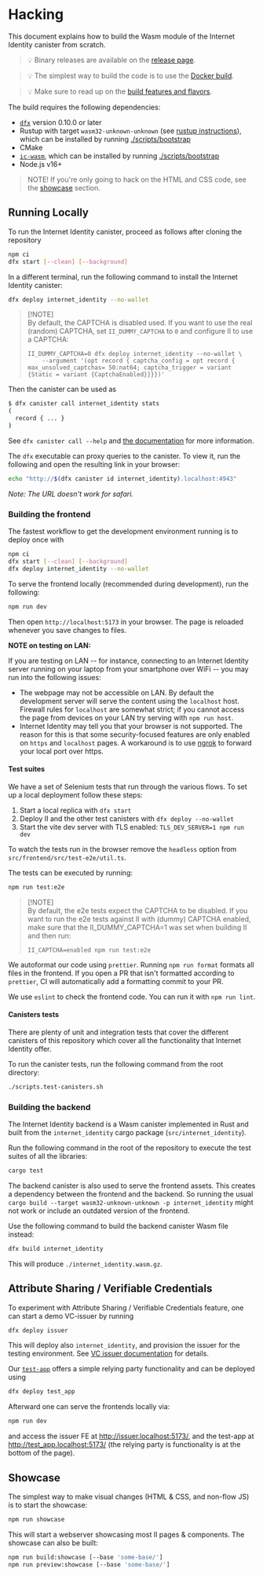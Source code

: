 # Hacking

This document explains how to build the Wasm module of the Internet Identity canister from scratch.

> 💡 Binary releases are available on the [release page][releases].

> 💡 The simplest way to build the code is to use the [Docker build][docker-build].

> 💡 Make sure to read up on the [build features and flavors][features-and-flavors].

The build requires the following dependencies:

- [`dfx`](https://github.com/dfinity/sdk/releases/latest) version 0.10.0 or later
- Rustup with target `wasm32-unknown-unknown` (see [rustup instructions](https://rust-lang.github.io/rustup/cross-compilation.html)), which can be installed by running [./scripts/bootstrap](./scripts/bootstrap)
- CMake
- [`ic-wasm`](https://github.com/dfinity/ic-wasm), which can be installed by running [./scripts/bootstrap](./scripts/bootstrap)
- Node.js v16+

> NOTE! If you're only going to hack on the HTML and CSS code, see the [showcase](#showcase) section.

## Running Locally

To run the Internet Identity canister, proceed as follows after cloning the repository

```bash
npm ci
dfx start [--clean] [--background]
```

In a different terminal, run the following command to install the Internet Identity canister:

```bash
dfx deploy internet_identity --no-wallet
```

> [!NOTE]\
> By default, the CAPTCHA is disabled used. If you want to use the real (random) CAPTCHA, set
> `II_DUMMY_CAPTCHA` to `0` and configure II to use a CAPTCHA:
> ```
> II_DUMMY_CAPTCHA=0 dfx deploy internet_identity --no-wallet \
>     --argument '(opt record { captcha_config = opt record { max_unsolved_captchas= 50:nat64; captcha_trigger = variant {Static = variant {CaptchaEnabled}}}})'
> ```

Then the canister can be used as

```bash
$ dfx canister call internet_identity stats
(
  record { ... }
)
```

See `dfx canister call --help` and [the documentation](https://sdk.dfinity.org/docs/developers-guide/cli-reference/dfx-canister.html#_examples) for more information.

The `dfx` executable can proxy queries to the canister. To view it, run the following and open the resulting link in your browser:

```bash
echo "http://$(dfx canister id internet_identity).localhost:4943"
```

_Note: The URL doesn't work for safari._

### Building the frontend

The fastest workflow to get the development environment running is to deploy once with

```bash
npm ci
dfx start [--clean] [--background]
dfx deploy internet_identity --no-wallet
```

To serve the frontend locally (recommended during development), run
the following:

```bash
npm run dev
```

Then open `http://localhost:5173` in your browser. The page is reloaded whenever you save changes to files.

**NOTE on testing on LAN:**

If you are testing on LAN -- for instance, connecting to an Internet Identity
server running on your laptop from your smartphone over WiFi -- you may run
into the following issues:

- The webpage may not be accessible on LAN. By default the development server will serve the
  content using the `localhost` host. Firewall rules for `localhost` are
  somewhat strict; if you cannot access the page from devices on your LAN try
  serving with `npm run host`.
- Internet Identity may tell you that your browser is not supported. The reason
  for this is that some security-focused features are only enabled on `https`
  and `localhost` pages. A workaround is to use [ngrok](http://ngrok.com) to
  forward your local port over https.

#### Test suites

We have a set of Selenium tests that run through the various flows. To set up a local deployment follow these steps:

1. Start a local replica with `dfx start`
1. Deploy II and the other test canisters with `dfx deploy --no-wallet`
1. Start the vite dev server with TLS enabled: `TLS_DEV_SERVER=1 npm run dev`

To watch the tests run in the browser remove the `headless` option from `src/frontend/src/test-e2e/util.ts`.

The tests can be executed by running:

```bash
npm run test:e2e
```

> [!NOTE]\
> By default, the e2e tests expect the CAPTCHA to be disabled. If you want to run the e2e tests against II with (dummy) CAPTCHA enabled, make sure that the II_DUMMY_CAPTCHA=1 was set when building II and then run:
> ```
> II_CAPTCHA=enabled npm run test:e2e
> ```

We autoformat our code using `prettier`. Running `npm run format` formats all files in the frontend.
If you open a PR that isn't formatted according to `prettier`, CI will automatically add a formatting commit to your PR.

We use `eslint` to check the frontend code. You can run it with `npm run lint`.

#### Canisters tests

There are plenty of unit and integration tests that cover the different canisters of this repository which cover all the functionality that Internet Identity offer.

To run the canister tests, run the following command from the root directory:

```bash
./scripts.test-canisters.sh
```

### Building the backend

The Internet Identity backend is a Wasm canister implemented in Rust and built from the `internet_identity` cargo package (`src/internet_identity`).

Run the following command in the root of the repository to execute the test suites of all the libraries:

```bash
cargo test
```

The backend canister is also used to serve the frontend assets.
This creates a dependency between the frontend and the backend.
So running the usual `cargo build --target wasm32-unknown-unknown -p internet_identity` might not work or include an outdated version of the frontend.

Use the following command to build the backend canister Wasm file instead:

```bash
dfx build internet_identity
```

This will produce `./internet_identity.wasm.gz`.

## Attribute Sharing / Verifiable Credentials

To experiment with Attribute Sharing / Verifiable Credentials feature, one can start a demo VC-issuer by running

```bash
dfx deploy issuer
```

This will deploy also `internet_identity`, and provision the issuer for the testing environment.
See [VC issuer documentation](./demos/vc_issuer/README.md) for details.

Our [`test-app`](./demos/test-app) offers a simple relying party functionality and can be deployed using

```bash
dfx deploy test_app
```

Afterward one can serve the frontends locally via:

```bash
npm run dev
```

and access the issuer FE at http://issuer.localhost:5173/, and the test-app at http://test_app.localhost:5173/
(the relying party is functionality is at the bottom of the page).

## Showcase

The simplest way to make visual changes (HTML & CSS, and non-flow JS) is to start the showcase:

```bash
npm run showcase
```

This will start a webserver showcasing most II pages & components. The showcase can also be built:

```bash
npm run build:showcase [--base 'some-base/']
npm run preview:showcase [--base 'some-base/']
```

[releases]: https://github.com/dfinity/internet-identity/releases
[docker-build]: ./README.md#building-with-docker
[features-and-flavors]: ./README.md#build-features-and-flavors
